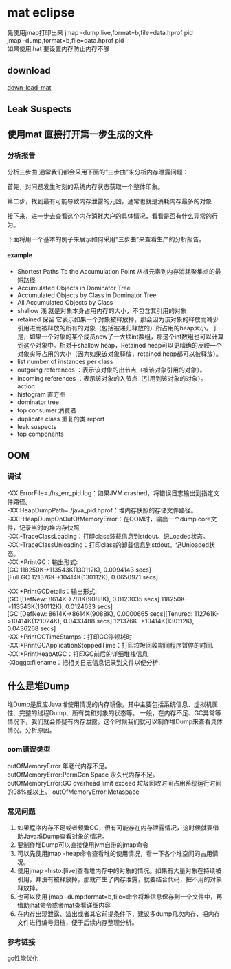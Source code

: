 # mat  eclipse
先使用jmap打印出来
jmap -dump:live,format=b,file=data.hprof pid   
jmap -dump,format=b,file=data.hprof pid  
如果使用jhat 要设置内存防止内存不够   
## download 
[down-load-mat](http://www.eclipse.org/mat/downloads.php)
##  Leak Suspects

## 使用mat 直接打开第一步生成的文件

### 分析报告
分析三步曲
通常我们都会采用下面的“三步曲”来分析内存泄露问题：

首先，对问题发生时刻的系统内存状态获取一个整体印象。

第二步，找到最有可能导致内存泄露的元凶，通常也就是消耗内存最多的对象

接下来，进一步去查看这个内存消耗大户的具体情况，看看是否有什么异常的行为。

下面将用一个基本的例子来展示如何采用“三步曲”来查看生产的分析报告。

#### example 
* Shortest Paths To the Accumulation Point  从根元素到内存消耗聚集点的最短路径
* Accumulated Objects in Dominator Tree
* Accumulated Objects by Class in Dominator Tree
* All Accumulated Objects by Class
* shallow 浅 就是对象本身占用内存的大小，不包含其引用的对象
* retained 保留 它表示如果一个对象被释放掉，那会因为该对象的释放而减少引用进而被释放的所有的对象（包括被递归释放的）所占用的heap大小。于是，如果一个对象的某个成员new了一大块int数组，那这个int数组也可以计算到这个对象中。相对于shallow heap，Retained heap可以更精确的反映一个对象实际占用的大小（因为如果该对象释放，retained heap都可以被释放）。
* list number of instances per class
* outgoing references ：表示该对象的出节点（被该对象引用的对象）。
* incoming references ：表示该对象的入节点（引用到该对象的对象）。
action
* histogram 直方图
* dominator tree  
* top consumer 消费者
* duplicate class 重复的类
report
* leak suspects
* top components

##  OOM

### 调试
-XX:ErrorFile=./hs_err_pid<pid>.log：如果JVM crashed，将错误日志输出到指定文件路径。        
-XX:HeapDumpPath=./java_pid<pid>.hprof：堆内存快照的存储文件路径。      
-XX:-HeapDumpOnOutOfMemoryError：在OOM时，输出一个dump.core文件，记录当时的堆内存快照     
-XX:-TraceClassLoading：打印class装载信息到stdout。记Loaded状态。       
-XX:-TraceClassUnloading：打印class的卸载信息到stdout。记Unloaded状态。      
-XX:+PrintGC：输出形式:      
[GC 118250K->113543K(130112K), 0.0094143 secs]   
[Full GC 121376K->10414K(130112K), 0.0650971 secs]   
  
-XX:+PrintGCDetails：输出形式:    
[GC [DefNew: 8614K->781K(9088K), 0.0123035 secs] 118250K->113543K(130112K), 0.0124633 secs]   
[GC [DefNew: 8614K->8614K(9088K), 0.0000665 secs][Tenured: 112761K->10414K(121024K), 0.0433488 secs] 121376K- >10414K(130112K), 0.0436268 secs]     
-XX:+PrintGCTimeStamps：打印GC停顿耗时      
-XX:+PrintGCApplicationStoppedTime：打印垃圾回收期间程序暂停的时间.   
-XX:+PrintHeapAtGC：打印GC前后的详细堆栈信息    
-Xloggc:filename：把相关日志信息记录到文件以便分析.

## 什么是堆Dump
堆Dump是反应Java堆使用情况的内存镜像，其中主要包括系统信息、虚拟机属性、完整的线程Dump、所有类和对象的状态等。 一般，在内存不足、GC异常等情况下，我们就会怀疑有内存泄露。这个时候我们就可以制作堆Dump来查看具体情况。分析原因。

### oom错误类型
outOfMemoryError 年老代内存不足。    
outOfMemoryError:PermGen Space 永久代内存不足。    
outOfMemoryError:GC overhead limit exceed 垃圾回收时间占用系统运行时间的98%或以上。
outOfMemoryError:Metaspace

### 常见问题
1. 如果程序内存不足或者频繁GC，很有可能存在内存泄露情况，这时候就要借助Java堆Dump查看对象的情况。
2. 要制作堆Dump可以直接使用jvm自带的jmap命令
3. 可以先使用jmap -heap命令查看堆的使用情况，看一下各个堆空间的占用情况。
4. 使用jmap -histo:[live]查看堆内存中的对象的情况。如果有大量对象在持续被引用，并没有被释放掉，那就产生了内存泄露，就要结合代码，把不用的对象释放掉。
5. 也可以使用 jmap -dump:format=b,file=<fileName>命令将堆信息保存到一个文件中，再借助jhat命令或者mat查看详细内容
6. 在内存出现泄露、溢出或者其它前提条件下，建议多dump几次内存，把内存文件进行编号归档，便于后续内存整理分析。

### 参考链接
[gc性能优化](https://blog.csdn.net/column/details/14851.html)  

